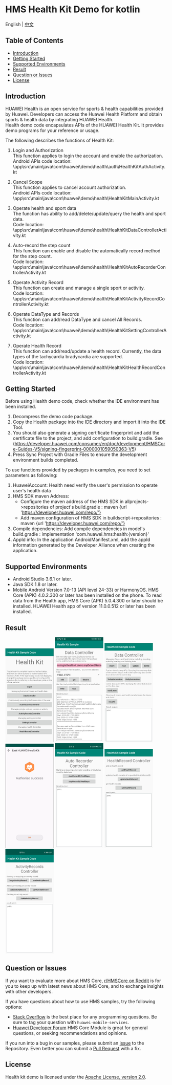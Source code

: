 # HMS Health Kit Demo for kotlin
English | [中文](https://github.com/HMS-Core/hms-health-demo-kotlin/blob/master/README_ZH.md)
## Table of Contents

 * [Introduction](#introduction)
 * [Getting Started](#getting-started)
 * [Supported Environments](#supported-environments)
 * [Result](#result)
 * [Question or Issues](#question-or-issues)
 * [License](#license)

## Introduction
HUAWEI Health is an open service for sports & health capabilities provided by Huawei. Developers can access the Huawei Health Platform and obtain sports & health data by integrating HUAWEI Health.   
Health demo code encapsulates APIs of the HUAWEI Health Kit. It provides demo programs for your reference or usage.   

The following describes the functions of Health Kit:  
1)  Login and Authorization  
This function applies to login the account and enable the authorization.  
Android APIs code location:  \app\src\main\java\com\huawei\demo\health\auth\HealthKitAuthActivity.kt   

2)  Cancel Scope  
This function applies to cancel account authorization.  
Android APIs code location:  \app\src\main\java\com\huawei\demo\health\HealthKitMainActivity.kt
    
3)  Operate health and sport data  
The function has ability to add/delete/update/query the health and sport data.  
Code location: \app\src\main\java\com\huawei\demo\health\HealthKitDataControllerActivity.kt   
    
4) Auto-record the step count  
This function can enable and disable the automatically record method for the step count.  
Code location: \app\src\main\java\com\huawei\demo\health\HealthKitAutoRecorderControllerActivity.kt   
    
5) Operate Activity Record   
This function can create and manage a single sport or activity.  
Code location:  \app\src\main\java\com\huawei\demo\health\HealthKitActivityRecordControllerActivity.kt   
    
6) Operate DataType and Records  
This function can add/read DataType and cancel All Records.   
Code location:  \app\src\main\java\com\huawei\demo\health\HealthKitSettingControllerActivity.kt 
    
7) Operate Health Record  
This function can add/read/update a health record. Currently, the data types of the tachycardia bradycardia are supported.   
Code location:  \app\src\main\java\com\huawei\demo\health\HealthKitHealthRecordControllerActivity.kt   

## Getting Started
Before using Health demo code, check whether the IDE environment has been installed. 
1. Decompress the demo code package.    
2. Copy the Health package into the IDE directory and import it into the IDE Tool.
3. You should also generate a signing certificate fingerprint  and add the certificate file to the project, and add configuration to build.gradle. See (https://developer.huawei.com/consumer/en/doc/development/HMSCore-Guides-V5/signing-fingerprint-0000001059050363-V5)
4. Press Sync Project with Gradle Files to ensure the development environment builds completed.

To use functions provided by packages in examples, you need to set parameters as following:
1. HuaweiAccount: Health need verify the user's permission to operate user's health data
2. HMS SDK maven Address:
    * Configure the maven address of the HMS SDK in allprojects->repositories of project's build.gradle : maven {url 'https://developer.huawei.com/repo/'}
    * Add maven configuration of HMS SDK in buildscript->repositories : maven {url 'https://developer.huawei.com/repo/'}
3. Compile dependencies: Add compile dependencies in model's build.gradle : implementation 'com.huawei.hms:health:{version}'
4. AppId info: In the application AndroidManifest.xml, add the appId information generated by the Developer Alliance when creating the application.

## Supported Environments
* Android Studio 3.6.1 or later.
* Java SDK 1.8 or later.
* Mobile Android Version 7.0-13 (API level 24-33) or HarmonyOS. HMS Core (APK) 4.0.2.300 or later has been installed on the phone. To read data from the Health app, HMS Core (APK) 5.0.4.300 or later should be installed. HUAWEI Health app of version 11.0.0.512 or later has been installed.

## Result
   <img src="images/result_1.png" width = 30% height = 30%> <img src="images/result_5.png" width = 30% height = 30%>
   <img src="images/result_2.png" width = 30% height = 30%> <img src="images/result_6.png" width = 30% height = 30%>
   <img src="images/result_3.png" width = 30% height = 30%> <img src="images/result_7.png" width = 30% height = 30%>
   <img src="images/result_4.png" width = 30% height = 30%> 
   
   
## Question or Issues
If you want to evaluate more about HMS Core, [r/HMSCore on Reddit](https://www.reddit.com/r/HuaweiDevelopers/) is for you to keep up with latest news about HMS Core, and to exchange insights with other developers.

If you have questions about how to use HMS samples, try the following options:
- [Stack Overflow](https://stackoverflow.com/questions/tagged/huawei-mobile-services) is the best place for any programming questions. Be sure to tag your question with 
`huawei-mobile-services`.
- [Huawei Developer Forum](https://forums.developer.huawei.com/forumPortal/en/home?fid=0101187876626530001) HMS Core Module is great for general questions, or seeking recommendations and opinions.

If you run into a bug in our samples, please submit an [issue](https://github.com/HMS-Core/hms-health-demo-kotlin/issues) to the Repository. Even better you can submit a [Pull Request](https://github.com/HMS-Core/hms-health-demo/pulls) with a fix.
	
##  License
   Health kit demo is licensed under the [Apache License, version 2.0](http://www.apache.org/licenses/LICENSE-2.0).
